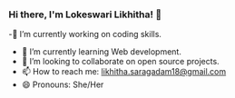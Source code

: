 ### Hi there, I'm Lokeswari Likhitha! 👋

-🔭 I’m currently working on coding skills.
- 🌱 I’m currently learning Web development.
- 👯 I’m looking to collaborate on open source projects.
- 📫 How to reach me: likhitha.saragadam18@gmail.com
- 😄 Pronouns: She/Her

<!--- 🤔 I’m looking for help with ...
- 💬 Ask me about ...
- ⚡ Fun fact: ...-->



